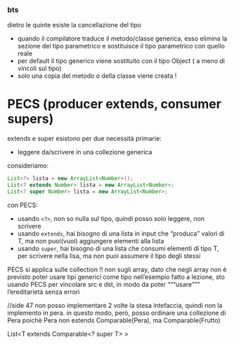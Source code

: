 ### bts
dietro le quinte esiste la cancellazione del tipo
- quando il compilatore traduce il metodo/classe generica, esso elimina la sezione del tipo parametrico e sostituisce il tipo parametrico con quello reale
- per default il tipo generico viene sostituito con il tipo Object ( a meno di vincoli sul tipo)
- solo una copia del metodo o della classe viene creata !
# PECS (producer extends, consumer supers)
extends e super esistono per due necessità primarie:
- leggere da/scrivere in una collezione generica

consideriamo: 
```java
List<?> lista = new ArrayList<Number>();
List<? extends Number> lista = new ArrayList<Number>;
List<? super Number> lista = new ArrayList<Number>;
```
con PECS:
- usando `<?>`, non so nulla sul tipo, quindi posso solo leggere, non scrivere
- usando `extends`, hai bisogno di una lista in input che “produca” valori di T, ma non puoi(vuoi) aggiungere elementi alla lista
- usando `super`, hai bisogno di una lista che consumi elementi di tipo T, per scrivere nella lisa, ma non puoi assumere il tipo degli stessi

 PECS si applica sulle collection !! non sugli array, dato che negli array non è previsto poter usare tipi generici come tipo
nell’esempio fatto a lezione, sto usando PECS per vincolare src e dst, in modo da poter “““usare””” l’ereditarietà senza errori

//side 47
non posso implementare 2 volte la stesa intefaccia, quindi non la implemento in pera. in questo modo, però, posso ordinare una collezione di Pera poichè Pera non estends Comparable(Pera), ma Comparable(Frutto)

List<T extends Comparable<? super T> >